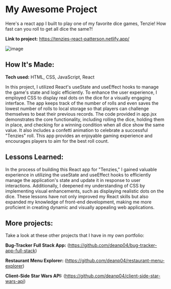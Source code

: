 # My Awesome Project
Here's a react app I built to play one of my favorite dice games, Tenzie! How fast can you roll to get all dice the same?!

**Link to project:** https://tenzies-react-patterson.netlify.app/ 

![image](https://github.com/deanp04/tenzies-app/assets/127463309/1f5238e5-1637-467e-830c-f6479a10c7be)

## How It's Made:

**Tech used:** HTML, CSS, JavaScript, React

In this project, I utilized React's useState and useEffect hooks to manage the game's state and logic efficiently. To enhance the user experience, I employed CSS to display real dots on the dice for a visually engaging interface. The app keeps track of the number of rolls and even saves the lowest number of rolls to local storage so that players can challenge themselves to beat their previous records. The code provided in app.jsx demonstrates the core functionality, including rolling the dice, holding them in place, and checking for a winning condition when all dice show the same value. It also includes a confetti animation to celebrate a successful "Tenzies" roll. This app provides an enjoyable gaming experience and encourages players to aim for the best roll count.

## Lessons Learned:


In the process of building this React app for "Tenzies," I gained valuable experience in utilizing the useState and useEffect hooks to efficiently manage the application's state and update it in response to user interactions. Additionally, I deepened my understanding of CSS by implementing visual enhancements, such as displaying realistic dots on the dice. These lessons have not only improved my React skills but also expanded my knowledge of front-end development, making me more proficient in creating dynamic and visually appealing web applications.

## More projects:
Take a look at these other projects that I have in my own portfolio:

**Bug-Tracker Full Stack App:** (https://github.com/deanp04/bug-tracker-app-full-stack)

**Restaurant Menu Explorer:** (https://github.com/deanp04/restaurant-menu-explorer)

**Client-Side Star Wars API:** (https://github.com/deanp04/client-side-star-wars-api)
